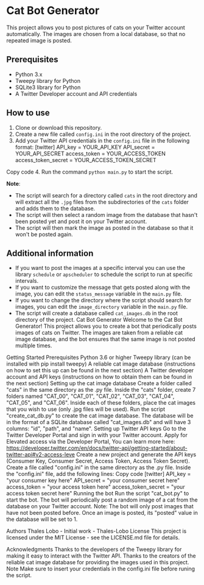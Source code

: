 # Cat Bot Generator

This project allows you to post pictures of cats on your Twitter account automatically. The images are chosen from a 
local database, so that no repeated image is posted.

## Prerequisites
- Python 3.x
- Tweepy library for Python
- SQLite3 library for Python
- A Twitter Developer account and API credentials

## How to use

1. Clone or download this repository.
2. Create a new file called `config.ini` in the root directory of the project.
3. Add your Twitter API credentials in the `config.ini` file in the following format:
[twitter]
API_key = YOUR_API_KEY
API_secret = YOUR_API_SECRET
access_token = YOUR_ACCESS_TOKEN
access_token_secret = YOUR_ACCESS_TOKEN_SECRET

Copy code
4. Run the command `python main.py` to start the script.

**Note**: 
- The script will search for a directory called `cats` in the root directory and will extract all the `.jpg` files from 
the subdirectories of the `cats` folder and adds them to the database.
- The script will then select a random image from the database that hasn't been posted yet and post it on your Twitter 
account.
- The script will then mark the image as posted in the database so that it won't be posted again.

## Additional information
- If you want to post the images at a specific interval you can use the library `schedule` or `apscheduler` to schedule 
the script to run at specific intervals.
- If you want to customize the message that gets posted along with the image, you can edit the `status_message` 
variable in the `main.py` file.
- If you want to change the directory where the script should search for images, you can edit the `image_directory` 
variable in the `main.py` file.
- The script will create a database called `cat_images.db` in the root directory of the project.
Cat Bot Generator
Welcome to the Cat Bot Generator! This project allows you to create a bot that periodically posts images of cats on 
Twitter. The images are taken from a reliable cat image database, and the bot ensures that the same image is not posted 
multiple times.

Getting Started
Prerequisites
Python 3.6 or higher
Tweepy library (can be installed with pip install tweepy)
A reliable cat image database (instructions on how to set this up can be found in the next section)
A Twitter developer account and API keys (instructions on how to obtain them can be found in the next section)
Setting up the cat image database
Create a folder called "cats" in the same directory as the .py file.
Inside the "cats" folder, create 7 folders named "CAT_00", "CAT_01", "CAT_02", "CAT_03", "CAT_04", "CAT_05", and "CAT_06".
Inside each of these folders, place the cat images that you wish to use (only .jpg files will be used).
Run the script "create_cat_db.py" to create the cat image database. The database will be in the format of a SQLite 
database called "cat_images.db" and will have 3 columns: "id", "path", and "name".
Setting up Twitter API keys
Go to the Twitter Developer Portal and sign in with your Twitter account.
Apply for Elevated access via the Developer Portal, You can learn more here: 
https://developer.twitter.com/en/docs/twitter-api/getting-started/about-twitter-api#v2-access-leve
Create a new project and generate the API keys (Consumer Key, Consumer Secret, Access Token, Access Token Secret).
Create a file called "config.ini" in the same directory as the .py file.
Inside the "config.ini" file, add the following lines:
Copy code
[twitter]
API_key = "your consumer key here"
API_secret = "your consumer secret here"
access_token = "your access token here"
access_token_secret = "your access token secret here"
Running the bot
Run the script "cat_bot.py" to start the bot.
The bot will periodically post a random image of a cat from the database on your Twitter account.
Note: The bot will only post images that have not been posted before. Once an image is posted, its "posted" value in the 
database will be set to 1.

Authors
Thales Lobo - Initial work - Thales-Lobo
License
This project is licensed under the MIT License - see the LICENSE.md file for details.

Acknowledgments
Thanks to the developers of the Tweepy library for making it easy to interact with the Twitter API.
Thanks to the creators of the reliable cat image database for providing the images used in this project.
Note
Make sure to insert your credentials in the config.ini file before runing the script.
